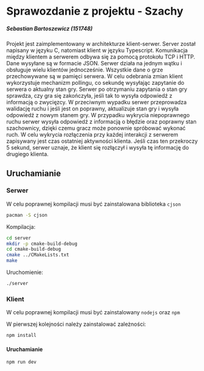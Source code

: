 # Sprawozdanie z projektu - Szachy
##### Sebastian Bartoszewicz (151748)

Projekt jest zaimplementowany w architekturze klient-serwer. Server został napisany w języku C, natomiast klient w języku Typescript.
Komunikacja między klientem a serwerem odbywa się za pomocą protokołu TCP i HTTP. Dane wysyłane są w formacie JSON.
Serwer działa na jednym wątku i obsługuje wielu klientów jednocześnie. Wszystkie dane o grze przechowywane są w pamięci serwera.
W celu odebrania zmian klient wykorzystuje mechanizm pollingu, co sekundę wysyłając zapytanie do serwera o aktualny stan gry.
Serwer po otrzymaniu zapytania o stan gry sprawdza, czy gra się zakończyła, jeśli tak to wysyła odpowiedź z informacją o zwycięzcy.
W przeciwnym wypadku serwer przeprowadza walidację ruchu i jeśli jest on poprawny, aktualizuje stan gry i wysyła odpowiedź z nowym stanem gry.
W przypadku wykrycia niepoprawnego ruchu serwer wysyła odpowiedź z informacją o błędzie oraz poprawny stan szachownicy, dzięki czemu gracz może ponownie spróbować wykonać ruch.
W celu wykrycia rozłączenia przy każdej interakcji z serwerem zapisywany jest czas ostatniej aktywności klienta. Jeśli czas ten przekroczy 5 sekund, serwer uznaje, że klient się rozłączył i wysyła tę informację do drugiego klienta.

## Uruchamianie
### Serwer
W celu poprawnej kompilacji musi być zainstalowana biblioteka `cjson`
```bash
pacman -S cjson
```
Kompilacja:
```bash
cd server
mkdir -p cmake-build-debug
cd cmake-build-debug
cmake ../CMakeLists.txt
make
```
Uruchomienie:
```bash
./server
```

### Klient
W celu poprawnej kompilacji musi być zainstalowany `nodejs` oraz `npm`

W pierwszej kolejności należy zainstalować zależności:
```bash
npm install
```

#### Uruchamianie
```bash
npm run dev
```